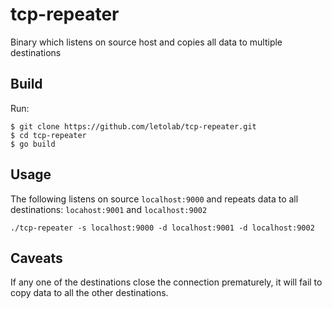 tcp-repeater
============

Binary which listens on source host and copies all data to multiple destinations

## Build

Run:

```
$ git clone https://github.com/letolab/tcp-repeater.git
$ cd tcp-repeater
$ go build
```

## Usage

The following listens on source `localhost:9000` and repeats data to all destinations: `locahost:9001` and `localhost:9002`

`./tcp-repeater -s localhost:9000 -d localhost:9001 -d localhost:9002`

## Caveats

If any one of the destinations close the connection prematurely, it will fail to copy data to all the other destinations.
